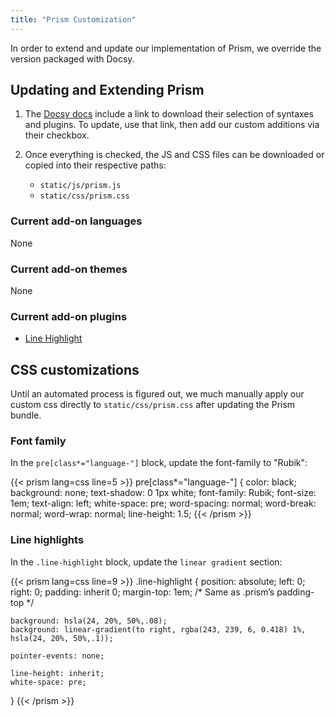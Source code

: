 ```yaml
---
title: "Prism Customization"
---
```


In order to extend and update our implementation of Prism, we override the version packaged with Docsy.

## Updating and Extending Prism

1. The [Docsy docs](https://www.docsy.dev/docs/adding-content/lookandfeel/#code-highlighting-with-prism) include a link to download their selection of syntaxes and plugins. To update, use that link, then add our custom additions via their checkbox.

1. Once everything is checked, the JS and CSS files can be downloaded or copied into their respective paths:

    - `static/js/prism.js`
    - `static/css/prism.css`

### Current add-on languages

None

### Current add-on themes

None

### Current add-on plugins

 - [Line Highlight](https://prismjs.com/plugins/line-highlight/)

## CSS customizations

Until an automated process is figured out, we much manually apply our custom css directly to `static/css/prism.css` after updating the Prism bundle.

### Font family

In the `pre[class*="language-"]` block, update the font-family to "Rubik":

{{< prism lang=css line=5 >}}
pre[class*="language-"] {
	color: black;
	background: none;
	text-shadow: 0 1px white;
	font-family: Rubik;
	font-size: 1em;
	text-align: left;
	white-space: pre;
	word-spacing: normal;
	word-break: normal;
	word-wrap: normal;
	line-height: 1.5;
{{< /prism >}}

### Line highlights

In the `.line-highlight` block, update the `linear gradient` section:

{{< prism lang=css line=9 >}}
.line-highlight {
	position: absolute;
	left: 0;
	right: 0;
	padding: inherit 0;
	margin-top: 1em; /* Same as .prism’s padding-top */

	background: hsla(24, 20%, 50%,.08);
	background: linear-gradient(to right, rgba(243, 239, 6, 0.418) 1%, hsla(24, 20%, 50%,.1));

	pointer-events: none;

	line-height: inherit;
	white-space: pre;
}
{{< /prism >}}
